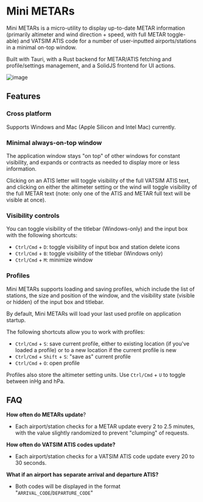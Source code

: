 # Mini METARs

Mini METARs is a micro-utility to display up-to-date METAR information (primarily altimeter and wind direction + speed,
with full METAR toggle-able) and VATSIM ATIS code for a number of user-inputted airports/stations in a minimal on-top
window.

Built with Tauri, with a Rust backend for METAR/ATIS fetching and profile/settings management, and a SolidJS frontend
for UI actions.

![image](https://github.com/user-attachments/assets/989b103b-64f5-4d43-89ef-c9c60962ddd0)

## Features

### Cross platform

Supports Windows and Mac (Apple Silicon and Intel Mac) currently.

### Minimal always-on-top window

The application window stays "on top" of other windows for constant visibility, and expands or contracts as needed to
display more or less information.

Clicking on an ATIS letter will toggle visibility of the full VATSIM ATIS text, and clicking on either the altimeter
setting or the wind
will toggle visibility of the full METAR text (note: only one of the ATIS and METAR full text will be visible at once).

### Visibility controls

You can toggle visibility of the titlebar (Windows-only) and the input box with the following shortcuts:

* `Ctrl/Cmd` + `D`: toggle visibility of input box and station delete icons
* `Ctrl/Cmd` + `B`: toggle visibility of the titlebar (Windows only)
* `Ctrl/Cmd` + `M`: minimize window

### Profiles

Mini METARs supports loading and saving profiles, which include the list of stations, the size and position of the
window, and the visibility state (visible or hidden) of the input box and titlebar.

By default, Mini METARs will load your last used profile on application startup.

The following shortcuts allow you to work with profiles:

* `Ctrl/Cmd` + `S`: save current profile, either to existing location (if you've loaded a profile) or to a new location
  if the current profile is new
* `Ctrl/Cmd` + `Shift` + `S`: "save as" current profile
* `Ctrl/Cmd` + `O`: open profile

Profiles also store the altimeter setting units. Use `Ctrl/Cmd` + `U` to toggle between inHg and hPa.

## FAQ

**How often do METARs update**?

* Each airport/station checks for a METAR update every 2 to 2.5 minutes, with the value slightly randomized to prevent
  "clumping" of requests.

**How often do VATSIM ATIS codes update?**

* Each airport/station checks for a VATSIM ATIS code update every 20 to 30 seconds.

**What if an airport has separate arrival and departure ATIS?**

* Both codes will be displayed in the format "`ARRIVAL_CODE`/`DEPARTURE_CODE`"
